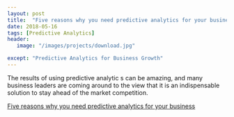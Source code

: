 ```yaml
---
layout: post
title:  "Five reasons why you need predictive analytics for your business!"
date: 2018-05-16
tags: [Predictive Analytics]
header:
   image: "/images/projects/download.jpg"

except: "Predictive Analytics for Business Growth"
---
```


 The results of using predictive analytic s can be amazing, and many business leaders are coming around to the view that it is an 
indispensable solution to stay ahead of the market competition.
 
 
[Five reasons why you need predictive analytics for your business](http://enyinnayaijoma.blogspot.com.ng/2016/05/five-reasons-why-you-need-predictive.html)











